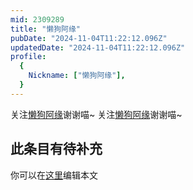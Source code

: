 ```yaml
---
mid: 2309289
title: "懒狗阿缘"
pubDate: "2024-11-04T11:22:12.096Z"
updatedDate: "2024-11-04T11:22:12.096Z"
profile:
  {
    Nickname: ["懒狗阿缘"],
  }
---
```


关注[懒狗阿缘](https://space.bilibili.com/2309289)谢谢喵~ 关注[懒狗阿缘](https://space.bilibili.com/2309289)谢谢喵~

## 此条目有待补充
你可以在[这里](https://github.com/Yuhanawa/VTuber.ICU/edit/master/src/content/v/懒狗阿缘/index.md)编辑本文
